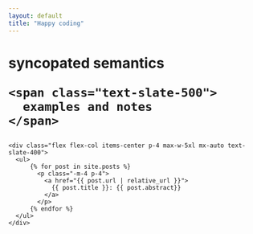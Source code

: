 ```yaml
---
layout: default
title: "Happy coding"
---
```



<div class="mx-auto text-center">

  <h1 class="text-xl mb-12">
    <span class="text-4xl block text-gray-400">
      syncopated semantics
    </span>

    <span class="text-slate-500">
      examples and notes
    </span>
  </h1>


    <div class="flex flex-col items-center p-4 max-w-5xl mx-auto text-slate-400">
      <ul>
          {% for post in site.posts %}
            <p class="-m-4 p-4">
              <a href="{{ post.url | relative_url }}">
                {{ post.title }}: {{ post.abstract}}
              </a>
            </p>
          {% endfor %}
      </ul>
    </div>


</div>

